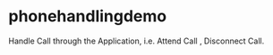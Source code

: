 phonehandlingdemo
=================

Handle Call through the Application, i.e. Attend Call , Disconnect Call.
